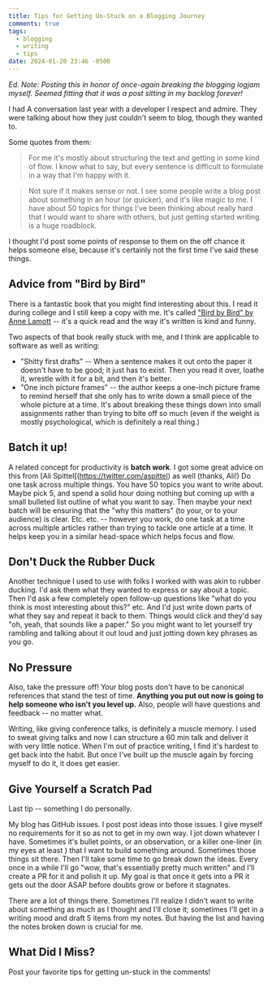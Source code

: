 ```yaml
---
title: Tips for Getting Un-Stuck on a Blogging Journey
comments: true
tags:
  - blogging
  - writing
  - tips
date: 2024-01-20 23:46 -0500
---
```

_Ed. Note: Posting this in honor of once-again breaking the blogging logjam myself. Seemed fitting that it was a post sitting in my backlog forever!_

I had A conversation last year with a developer I respect and admire. They were talking about how they just couldn't seem to blog, though they wanted to.

Some quotes from them:

> For me it's mostly about structuring the text and getting in some kind of flow. I know what to say, but every sentence is difficult to formulate in a way that I'm happy with it.

> Not sure if it makes sense or not. I see some people write a blog post about something in an hour (or quicker), and it's like magic to me. I have about 50 topics for things I've been thinking about really hard that I would want to share with others, but just getting started writing is a huge roadblock.

I thought I'd post some points of response to them on the off chance it helps someone else, because it's certainly not the first time I've said these things.

## Advice from "Bird by Bird"

There is a fantastic book that you might find interesting about this. I read it during college and I still keep a copy with me. It's called ["Bird by Bird" by Anne Lamott](https://amazon.com/dp/B000SEGI8Q)  -- it's a quick read and the way it's written is kind and funny.

Two aspects of that book really stuck with me, and I think are applicable to software as well as writing:

* "Shitty first drafts" -- When a sentence makes it out onto the paper it doesn't have to be good; it just has to exist. Then you read it over, loathe it, wrestle with it for a bit, and then it's better.
* "One inch picture frames" -- the author keeps a one-inch picture frame to remind herself that she only has to write down a small piece of the whole picture at a time. It's about breaking these things down into small assignments rather than trying to bite off so much (even if the weight is mostly psychological, which is definitely a real thing.)

## Batch it up!

A related concept for productivity is **batch work**. I got some great advice on this from [Ali Spittel[(https://twitter.com/aspittel) as well (thanks, Ali!) Do one task across multiple things. You have 50 topics you want to write about. Maybe pick 5, and spend a solid hour doing nothing but coming up with a small bulleted list outline of what you want to say. Then maybe your next batch will be ensuring that the "why this matters" (to your, or to your audience) is clear. Etc. etc. -- however you work, do one task at a time across multiple articles rather than trying to tackle one article at a time. It helps keep you in a similar head-space which helps focus and flow.

## Don't Duck the Rubber Duck

Another technique I used to use with folks I worked with was akin to rubber ducking. I'd ask them what they wanted to express or say about a topic. Then I'd ask a few completely open follow-up questions like "what do you think is most interesting about this?" etc. And I'd just write down parts of what they say and repeat it back to them. Things would click and they'd say "oh, yeah, that sounds like a paper." So you might want to let yourself try rambling and talking about it out loud and just jotting down key phrases as you go.

## No Pressure

Also, take the pressure off! Your blog posts don't have to be canonical references that stand the test of time. **Anything you put out now is going to help someone who isn't you level up.** Also, people will have questions and feedback -- no matter what.

Writing, like giving conference talks, is definitely a muscle memory. I used to sweat giving talks and now I can structure a 60 min talk and deliver it with very little notice. When I'm out of practice writing, I find it's hardest to get back into the habit. But once I've built up the muscle again by forcing myself to do it, it does get easier.

## Give Yourself a Scratch Pad

Last tip -- something I do personally.

My blog has GitHub issues. I post post ideas into those issues. I give myself no requirements for it so as not to get in my own way. I jot down whatever I have. Sometimes it's bullet points, or an observation, or a killer one-liner (in my eyes at least ) that I want to build something around. Sometimes those things sit there. Then I'll take some time to go break down the ideas. Every once in a while I'll go "wow, that's essentially pretty much written" and I'll create a PR for it and polish it up. My goal is that once it gets into a PR it gets out the door ASAP before doubts grow or before it stagnates.

There are a lot of things there. Sometimes I'll realize I didn't want to write about something as much as I thought and I'll close it; sometimes I'll get in a writing mood and draft 5 items from my notes. But having the list and having the notes broken down is crucial for me.

## What Did I Miss?

Post your favorite tips for getting un-stuck in the comments!
